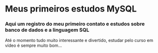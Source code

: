 <h1>Meus primeiros estudos MySQL</h1>

<h3>Aqui um registro do meu primeiro contato e estudos sobre banco de dados e a linguagem SQL</h3>

<p>Até o momento tudo muito interessante e divertido, estudar pelo curso em vídeo é sempre muito bom...</p>
